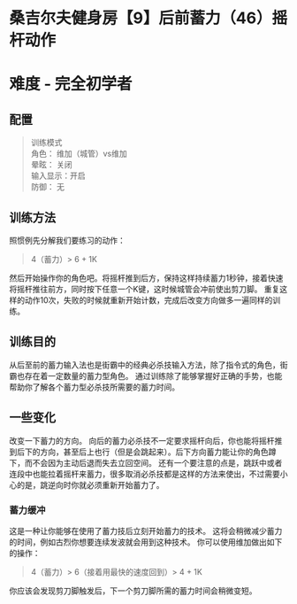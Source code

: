 # 桑吉尔夫健身房【9】后前蓄力（46）摇杆动作
# 难度 - 完全初学者
## 配置
> 训练模式  
> 角色：		维加（城管）vs维加  
> 晕眩：		关闭  
> 输入显示：开启  
> 防御：		无  

## 训练方法
照惯例先分解我们要练习的动作：

> 4（蓄力）> 6 + 1K  

然后开始操作你的角色吧。将摇杆推到后方，保持这样持续蓄力1秒钟，接着快速将摇杆推往前方，同时按下任意一个K键，这时候城管会冲前使出剪刀脚。
重复这样的动作10次，失败的时候就重新开始计数，完成后改变方向做多一遍同样的训练。

## 训练目的
从后至前的蓄力输入法也是街霸中的经典必杀技输入方法，除了指令式的角色，街霸也存在着一定数量的蓄力型角色。
通过训练除了能够掌握好正确的手势，也能帮助你了解各个蓄力型必杀技所需要的蓄力时间。

## 一些变化
改变一下蓄力的方向。
向后的蓄力必杀技不一定要求摇杆向后，你也能将摇杆推到后下的方向，甚至后上也行（但是会跳起来）。后下方向蓄力能让你的角色蹲下，而不会因为主动后退而失去立回空间。
还有一个要注意的点是，跳跃中或者连段中也能拉着摇杆来蓄力，很多取消必杀技都是这样的方法来使出，不过需要小心的是，跳逆向时你就必须重新开始蓄力了。

### 蓄力缓冲
这是一种让你能够在使用了蓄力技后立刻开始蓄力的技术。
这将会稍微减少蓄力的时间，例如古烈你想要连续发波就会用到这种技术。
你可以使用维加做出如下的操作：

> 4（蓄力）> 6（接着用最快的速度回到）> 4 + 1K  

你应该会发现剪刀脚触发后，下一个剪刀脚所需的蓄力时间会稍微变短。 
